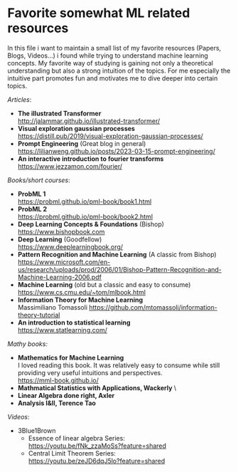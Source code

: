 # Favorite somewhat ML related resources

In this file i want to maintain a small list of my favorite resources (Papers, Blogs, Videos...) i found while trying to understand machine learning concepts. My favorite way of studying is gaining not only a theoretical understanding but also a strong intuition of the topics. For me especially the intuitive part promotes fun and motivates me to dive deeper into certain topics.


*Articles*: 
- **The illustrated Transformer** \
  http://jalammar.github.io/illustrated-transformer/
- **Visual exploration gaussian processes** \
  https://distill.pub/2019/visual-exploration-gaussian-processes/
- **Prompt Engineering** (Great blog in general) \
  https://lilianweng.github.io/posts/2023-03-15-prompt-engineering/
- **An interactive introduction to fourier transforms** \
  https://www.jezzamon.com/fourier/

*Books/short courses*:
- **ProbML 1**\
  https://probml.github.io/pml-book/book1.html
- **ProbML 2**\
  https://probml.github.io/pml-book/book2.html
- **Deep Learning Concepts & Foundations** (Bishop)\
  https://www.bishopbook.com
- **Deep Learning** (Goodfellow) \
  https://www.deeplearningbook.org/
- **Pattern Recognition and Machine Learning** (A classic from Bishop) \
  https://www.microsoft.com/en-us/research/uploads/prod/2006/01/Bishop-Pattern-Recognition-and-Machine-Learning-2006.pdf
- **Machine Learning** (old but a classic and easy to consume) \
  https://www.cs.cmu.edu/~tom/mlbook.html
- **Information Theory for Machine Learning** \
  Massimiliano Tomassoli 
  https://github.com/mtomassoli/information-theory-tutorial
- **An introduction to statistical learning** \
  https://www.statlearning.com/  


*Mathy books:* 
- **Mathematics for Machine Learning** \
  I loved reading this book. It was relatively easy to consume while still providing very useful intuitions and perspectives. \
  https://mml-book.github.io/
- **Mathmatical Statistics with Applications, Wackerly** \
- **Linear Algebra done right, Axler**
- **Analysis I&II, Terence Tao**

*Videos*: 
- 3Blue1Brown
  - Essence of linear algebra Series: \
    https://youtu.be/fNk_zzaMoSs?feature=shared
  - Central Limit Theorem Series: \
    https://youtu.be/zeJD6dqJ5lo?feature=shared

  
